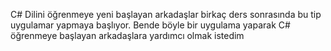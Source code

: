 C# Dilini öğrenmeye yeni başlayan arkadaşlar birkaç ders sonrasında bu tip uygulamar yapmaya başlıyor.
Bende böyle bir uygulama yaparak C# öğrenmeye başlayan arkadaşlara yardımcı olmak istedim
